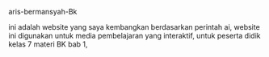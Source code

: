 aris-bermansyah-Bk

ini adalah website yang saya kembangkan berdasarkan perintah ai, 
website ini digunakan untuk media pembelajaran yang interaktif, 
untuk peserta didik kelas 7 materi BK bab 1, 
